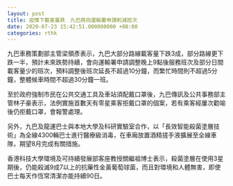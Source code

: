 ```yaml
---
layout: post
title: 疫情下載客量跌　九巴將向運輸署申請削減班次
date: 2020-07-23 15:42:51.000000000 +08:00
categories: rthk
---
```


九巴車務策劃部主管梁領彥表示，九巴大部分路線載客量下跌3成，部分路線更下跌一半，預計未來跌勢持續，會向運輸署申請調整晚上9點後服務班次及部分日間載客量少的班次，預料調整後班次延長不超過10分鐘，而繁忙時間則不超過5分鐘，整體候車時間不超過30分鐘一班。

至於政府強制市民在公共交通工具及車站須配戴口罩後，九巴傳訊及公共事務部主管林子豪表示，法例實施首數天有零星乘客拒戴口罩的個案，若有乘客經屢次勸喻後仍拒戴口罩，會報警處理。

另外，九巴及龍運巴士與本地大學及科研實驗室合作，以「長效智能殺菌塗層技術」為全線4300輛巴士進行醫療級消毒，在車廂放置酒精搓手液擴展至全線車隊，期望8月完成有關措施。

香港科技大學環境及可持續發展部客座教授關繼祖博士表示，殺菌塗層在使用3星期後，仍能殺滅9成7以上的抗藥性金黃葡萄球菌，而且對環境和人體無害，即使巴士每天作恆常清潔亦能持續90日。
